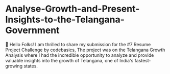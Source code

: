 # Analyse-Growth-and-Present-Insights-to-the-Telangana-Government
🌟 Hello Folks! I am thrilled to share my submission for the #7 Resume Project Challenge by codebasics, The project was on the Telangana Growth Analysis where I had the incredible opportunity to analyze and provide valuable insights into the growth of Telangana, one of India's fastest-growing states. 
